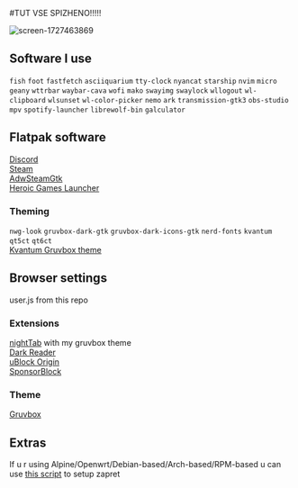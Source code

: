 #TUT VSE SPIZHENO!!!!!

![screen-1727463869](https://github.com/user-attachments/assets/66056bf9-c127-4340-b874-f7f59792c891)

## Software I use 
`fish`
`foot`
`fastfetch`
`asciiquarium`
`tty-clock`
`nyancat`
`starship`
`nvim`
`micro`
`geany`
`wttrbar`
`waybar-cava`
`wofi`
`mako`
`swayimg`
`swaylock`
`wllogout`
`wl-clipboard`
`wlsunset`
`wl-color-picker`
`nemo`
`ark`
`transmission-gtk3`
`obs-studio`
`mpv`
`spotify-launcher`
`librewolf-bin`
`galculator`

## Flatpak software
[Discord](https://flathub.org/apps/com.discordapp.Discord) \
[Steam](https://flathub.org/apps/com.valvesoftware.Steam) \
[AdwSteamGtk](https://flathub.org/apps/io.github.Foldex.AdwSteamGtk) \
[Heroic Games Launcher](https://flathub.org/apps/com.heroicgameslauncher.hgl)

### Theming 
`nwg-look` 
`gruvbox-dark-gtk` 
`gruvbox-dark-icons-gtk`
`nerd-fonts`
`kvantum`
`qt5ct`
`qt6ct` \
[Kvantum Gruvbox theme](https://github.com/TheExacc/Gruvbox-Kvantum)

## Browser settings 
user.js from this repo 

### Extensions 
[nightTab](https://addons.mozilla.org/en-US/firefox/addon/nighttab/) with my gruvbox theme \
[Dark Reader](https://addons.mozilla.org/en-US/firefox/addon/darkreader/?utm_source=addons.mozilla.org&utm_medium=referral&utm_content=search) \
[uBlock Origin](https://addons.mozilla.org/en-US/firefox/addon/ublock-origin/?utm_source=addons.mozilla.org&utm_medium=referral&utm_content=search) \
[SponsorBlock](https://addons.mozilla.org/en-US/firefox/addon/sponsorblock/) 

### Theme
[Gruvbox](https://addons.mozilla.org/en-US/firefox/addon/gruvboxtheme/?utm_source=addons.mozilla.org&utm_medium=referral&utm_content=search)

## Extras
If u r using Alpine/Openwrt/Debian-based/Arch-based/RPM-based u can use [this script](https://github.com/Snowy-Fluffy/zapret.installer) to setup zapret 
